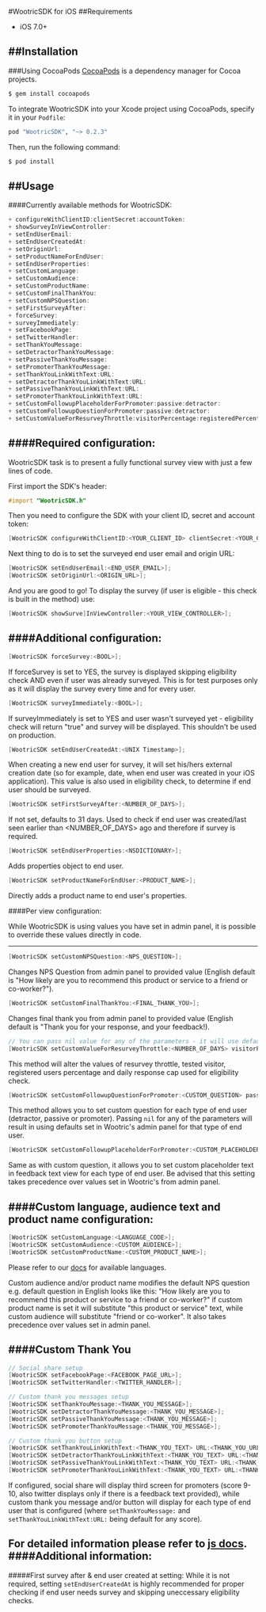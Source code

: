 #WootricSDK for iOS
##Requirements
- iOS 7.0+

##Installation
---
###Using CocoaPods
[CocoaPods](http://cocoapods.org) is a dependency manager for Cocoa projects.

```bash
$ gem install cocoapods
```
To integrate WootricSDK into your Xcode project using CocoaPods, specify it in your `Podfile`:
```ruby
pod "WootricSDK", "~> 0.2.3"
```
Then, run the following command:

```bash
$ pod install
```

##Usage
---

####Currently available methods for WootricSDK:

```objective-c
+ configureWithClientID:clientSecret:accountToken:
+ showSurveyInViewController:
+ setEndUserEmail:
+ setEndUserCreatedAt:
+ setOriginUrl:
+ setProductNameForEndUser:
+ setEndUserProperties:
+ setCustomLanguage:
+ setCustomAudience:
+ setCustomProductName:
+ setCustomFinalThankYou:
+ setCustomNPSQuestion:
+ setFirstSurveyAfter:
+ forceSurvey:
+ surveyImmediately:
+ setFacebookPage:
+ setTwitterHandler:
+ setThankYouMessage:
+ setDetractorThankYouMessage:
+ setPassiveThankYouMessage:
+ setPromoterThankYouMessage:
+ setThankYouLinkWithText:URL:
+ setDetractorThankYouLinkWithText:URL:
+ setPassiveThankYouLinkWithText:URL:
+ setPromoterThankYouLinkWithText:URL:
+ setCustomFollowupPlaceholderForPromoter:passive:detractor:
+ setCustomFollowupQuestionForPromoter:passive:detractor:
+ setCustomValueForResurveyThrottle:visitorPercentage:registeredPercentage:dailyResponseCap:
```

####Required configuration:
---

WootricSDK task is to present a fully functional survey view with just a few lines of code.

First import the SDK's header:
```objective-c
#import "WootricSDK.h"
```
Then you need to configure the SDK with your client ID, secret and account token:
```objective-c
[WootricSDK configureWithClientID:<YOUR_CLIENT_ID> clientSecret:<YOUR_CLIENT_SECRET> accountToken:<YOUR_TOKEN>];
```
Next thing to do is to set the surveyed end user email and origin URL:
```objective-c
[WootricSDK setEndUserEmail:<END_USER_EMAIL>];
[WootricSDK setOriginUrl:<ORIGIN_URL>];
```
And you are good to go! To display the survey (if user is eligible - this check is built in the method) use:
```objective-c
[WootricSDK showSurve]InViewController:<YOUR_VIEW_CONTROLLER>];
```

####Additional configuration:
---

```objective-c
[WootricSDK forceSurvey:<BOOL>];
```
If forceSurvey is set to YES, the survey is displayed skipping eligibility check AND even if user was already surveyed. This is for test purposes only as it will display the survey every time and for every user.

```objective-c
[WootricSDK surveyImmediately:<BOOL>];
```
If surveyImmediately is set to YES and user wasn't surveyed yet - eligibility check will return "true" and survey will be displayed. This shouldn't be used on production.

```objective-c
[WootricSDK setEndUserCreatedAt:<UNIX Timestamp>];
```
When creating a new end user for survey, it will set his/hers external creation date (so for example, date, when end user was created in your iOS application).
This value is also used in eligibility check, to determine if end user should be surveyed.

```objective-c
[WootricSDK setFirstSurveyAfter:<NUMBER_OF_DAYS>];
```
If not set, defaults to 31 days. Used to check if end user was created/last seen earlier than <NUMBER_OF_DAYS> ago and therefore if survey is required.

```objective-c
[WootricSDK setEndUserProperties:<NSDICTIONARY>];
```
Adds properties object to end user.

```objective-c
[WootricSDK setProductNameForEndUser:<PRODUCT_NAME>];
```
Directly adds a product name to end user's properties.

####Per view configuration:

While WootricSDK is using values you have set in admin panel, it is possible to override these values directly in code.

---

```objective-c
[WootricSDK setCustomNPSQuestion:<NPS_QUESTION>];
```
Changes NPS Question from admin panel to provided value (English default is "How likely are you to recommend this product or service to a friend or co-worker?").

```objective-c
[WootricSDK setCustomFinalThankYou:<FINAL_THANK_YOU>];
```

Changes final thank you from admin panel to provided value (English default is "Thank you for your response, and your feedback!).

```objective-c
// You can pass nil value for any of the parameters - it will use defaults for eligibility check if you do so.
[WootricSDK setCustomValueForResurveyThrottle:<NUMBER_OF_DAYS> visitorPercentage:<0-100> registeredPercentage:<0-100> dailyResponseCap:<0-...>];
```
This method will alter the values of resurvey throttle, tested visitor, registered users percentage and daily response cap used for eligibility check.

```objective-c
[WootricSDK setCustomFollowupQuestionForPromoter:<CUSTOM_QUESTION> passive:<CUSTOM_QUESTION> detractor:<CUSTOM_QUESTION>];
```
This method allows you to set custom question for each type of end user (detractor, passive or promoter). Passing ```nil``` for any of the parameters will result in using defaults set in Wootric's admin panel for that type of end user.

```objective-c
[WootricSDK setCustomFollowupPlaceholderForPromoter:<CUSTOM_PLACEHOLDER> passive:<CUSTOM_PLACEHOLDER> detractor:<CUSTOM_PLACEHOLDER>];
```
Same as with custom question, it allows you to set custom placeholder text in feedback text view for each type of end user. Be advised that this setting takes precedence over values set in Wootric's from admin panel.

####Custom language, audience text and product name configuration:
---
```objective-c
[WootricSDK setCustomLanguage:<LANGUAGE_CODE>];
[WootricSDK setCustomAudience:<CUSTOM_AUDIENCE>];
[WootricSDK setCustomProductName:<CUSTOM_PRODUCT_NAME>];
```
Please refer to our [docs](http://docs.wootric.com/install/#custom-language-setting) for available languages.

Custom audience and/or product name modifies the default NPS question e.g. default question in English looks like this:
"How likely are you to recommend this product or service to a friend or co-worker?"
if custom product name is set it will substitute "this product or service" text, while custom audience will substitute "friend or co-worker". It also takes precedence over values set in admin panel.

####Custom Thank You
---

```objective-c
// Social share setup
[WootricSDK setFacebookPage:<FACEBOOK_PAGE_URL>];
[WootricSDK setTwitterHandler:<TWITTER_HANDLER>];

// Custom thank you messages setup
[WootricSDK setThankYouMessage:<THANK_YOU_MESSAGE>];
[WootricSDK setDetractorThankYouMessage:<THANK_YOU_MESSAGE>];
[WootricSDK setPassiveThankYouMessage:<THANK_YOU_MESSAGE>];
[WootricSDK setPromoterThankYouMessage:<THANK_YOU_MESSAGE>];

// Custom thank you button setup
[WootricSDK setThankYouLinkWithText:<THANK_YOU_TEXT> URL:<THANK_YOU_URL>];
[WootricSDK setDetractorThankYouLinkWithText:<THANK_YOU_TEXT> URL:<THANK_YOU_URL>];
[WootricSDK setPassiveThankYouLinkWithText:<THANK_YOU_TEXT> URL:<THANK_YOU_URL>];
[WootricSDK setPromoterThankYouLinkWithText:<THANK_YOU_TEXT> URL:<THANK_YOU_URL>];

```

If configured, social share will display third screen for promoters (score 9-10, also twitter displays only if there is a feedback text provided), while custom thank you message and/or button will display for each type of end user that is configured (where ```setThankYouMessage:``` and ```setThankYouLinkWithText:URL:``` being default for any score).

For detailed information please refer to [js docs](http://docs.wootric.com/install/#social-media-share-settings).
####Additional information:
---
#####First survey after & end user created at setting:
While it is not required, setting ```setEndUserCreatedAt``` is highly recommended for proper checking if end user needs survey and skipping uneccessary eligibility checks.
